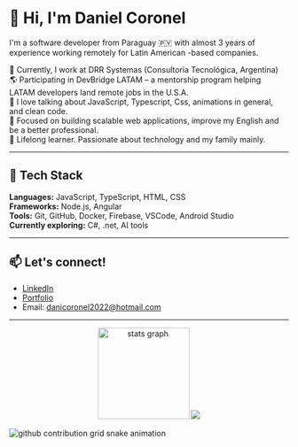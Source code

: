 # 👋 Hi, I'm Daniel Coronel

I'm a software developer from Paraguay 🇵🇾 with almost 3 years of experience working remotely for Latin American -based companies.

🔭 Currently, I work at DRR Systemas (Consultoría Tecnológica, Argentina)  
🌎 Participating in DevBridge LATAM – a mentorship program helping LATAM developers land remote jobs in the U.S.A.  
💬 I love talking about JavaScript, Typescript, Css, animations in general, and clean code.  
🎯 Focused on building scalable web applications, improve my English and be a better professional.  
🧠 Lifelong learner. Passionate about technology and my family mainly.

---

## 🚀 Tech Stack

**Languages:** JavaScript, TypeScript, HTML, CSS  
**Frameworks:** Node.js, Angular  
**Tools:** Git, GitHub, Docker, Firebase, VSCode, Android Studio  
**Currently exploring:** C#, .net, AI tools

---

## 📫 Let's connect!

- [LinkedIn](https://www.linkedin.com/in/dani-coro)  
- [Portfolio](https://danielcoronel.netlify.app/)  
- Email: danicoronel2022@hotmail.com


---


<p align="center">
  
  <img src="https://github-readme-stats.vercel.app/api?username=DanielCoronelPV&show_icons=true&theme=radical&count_private=true" height="165" alt="stats graph" />
  <img src="https://github-readme-stats.vercel.app/api/top-langs/?username=DanielCoronelPV&layout=compact&theme=radical">

</p>

<picture>
  <source media="(prefers-color-scheme: dark)" srcset="https://raw.githubusercontent.com/TU-USUARIO/TU-USUARIO/output/github-contribution-grid-snake-dark.svg" />
  <source media="(prefers-color-scheme: light)" srcset="https://raw.githubusercontent.com/TU-USUARIO/TU-USUARIO/output/github-contribution-grid-snake.svg" />
  <img alt="github contribution grid snake animation" src="https://raw.githubusercontent.com/TU-USUARIO/TU-USUARIO/output/github-contribution-grid-snake.svg" />
</picture>

